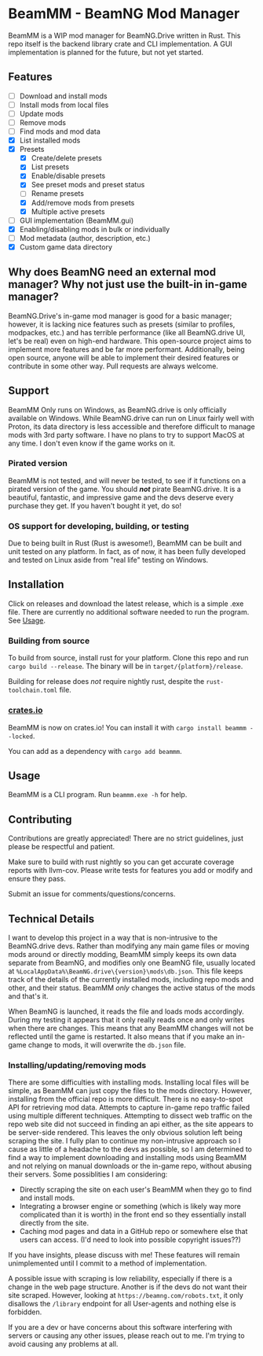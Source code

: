 # BeamMM - BeamNG Mod Manager

BeamMM is a WIP mod manager for BeamNG.Drive written in Rust. This repo itself is the backend library crate and CLI implementation. A GUI implementation is planned for the future, but not yet started.

## Features

- [ ] Download and install mods
- [ ] Install mods from local files
- [ ] Update mods
- [ ] Remove mods
- [ ] Find mods and mod data
- [x] List installed mods
- [x] Presets
  - [x] Create/delete presets
  - [x] List presets
  - [x] Enable/disable presets
  - [x] See preset mods and preset status
  - [ ] Rename presets
  - [x] Add/remove mods from presets
  - [x] Multiple active presets
- [ ] GUI implementation (BeamMM.gui)
- [x] Enabling/disabling mods in bulk or individually
- [ ] Mod metadata (author, description, etc.)
- [x] Custom game data directory

## Why does BeamNG need an external mod manager? Why not just use the built-in in-game manager?

BeamNG.Drive's in-game mod manager is good for a basic manager; however, it is lacking nice features such as presets (similar to profiles, modpackes, etc.) and has terrible performance (like all BeamNG.drive UI, let's be real) even on high-end hardware. This open-source project aims to implement more features and be far more performant. Additionally, being open source, anyone will be able to implement their desired features or contribute in some other way. Pull requests are always welcome.

## Support

BeamMM Only runs on Windows, as BeamNG.drive is only officially available on Windows. While BeamNG.drive can run on Linux fairly well with Proton, its data directory is less accessible and therefore difficult to manage mods with 3rd party software. I have no plans to try to support MacOS at any time. I don't even know if the game works on it.

### Pirated version

BeamMM is not tested, and will never be tested, to see if it functions on a pirated version of the game. You should ***not*** pirate BeamNG.drive. It is a beautiful, fantastic, and impressive game and the devs deserve every purchase they get. If you haven't bought it yet, do so!

### OS support for developing, building, or testing

Due to being built in Rust (Rust is awesome!), BeamMM can be built and unit tested on any platform. In fact, as of now, it has been fully developed and tested on Linux aside from "real life" testing on Windows.

## Installation

Click on releases and download the latest release, which is a simple .exe file. There are currently no additional software needed to run the program. See [Usage](#usage).

### Building from source

To build from source, install rust for your platform. Clone this repo and run `cargo build --release`. The binary will be in `target/{platform}/release`.

Building for release does *not* require nightly rust, despite the `rust-toolchain.toml` file.

### [crates.io](https://crates.io)

BeamMM is now on crates.io! You can install it with `cargo install beammm --locked`.

You can add as a dependency with `cargo add beammm`.

## Usage

BeamMM is a CLI program. Run `beammm.exe -h` for help.

## Contributing

Contributions are greatly appreciated! There are no strict guidelines, just please be respectful and patient.

Make sure to build with rust nightly so you can get accurate coverage reports with llvm-cov. Please write tests for features you add or modify and ensure they pass.

Submit an issue for comments/questions/concerns.

## Technical Details

I want to develop this project in a way that is non-intrusive to the BeamNG.drive devs. Rather than modifying any main game files or moving mods around or directly modding, BeamMM simply keeps its own data separate from BeamNG, and modifies only one BeamNG file, usually located at `%LocalAppData%\BeamNG.drive\{version}\mods\db.json`. This file keeps track of the details of the currently installed mods, including repo mods and other, and their status. BeamMM *only* changes the active status of the mods and that's it.

When BeamNG is launched, it reads the file and loads mods accordingly. During my testing it appears that it only really reads once and only writes when there are changes. This means that any BeamMM changes will not be reflected until the game is restarted. It also means that if you make an in-game change to mods, it will overwrite the `db.json` file.

### Installing/updating/removing mods

There are some difficulties with installing mods. Installing local files will be simple, as BeamMM can just copy the files to the mods directory. However, installing from the official repo is more difficult. There is no easy-to-spot API for retrieving mod data. Attempts to capture in-game repo traffic failed using multiple different techniques. Attempting to dissect web traffic on the repo web site did not succeed in finding an api either, as the site appears to be server-side rendered. This leaves the only obvious solution left being scraping the site. I fully plan to continue my non-intrusive approach so I cause as little of a headache to the devs as possible, so I am determined to find a way to implement downloading and installing mods using BeamMM and not relying on manual downloads or the in-game repo, without abusing their servers. Some possiblities I am considering:

* Directly scraping the site on each user's BeamMM when they go to find and install mods.
* Integrating a browser engine or something (which is likely way more complicated than it is worth) in the front end so they essentially install directly from the site.
* Caching mod pages and data in a GitHub repo or somewhere else that users can access. (I'd need to look into possible copyright issues??)

If you have insights, please discuss with me! These features will remain unimplemented until I commit to a method of implementation.

A possible issue with scraping is low reliability, especially if there is a change in the web page structure. Another is if the devs do not want their site scraped. However, looking at `https://beamng.com/robots.txt`, it only disallows the `/library` endpoint for all User-agents and nothing else is forbidden.

If you are a dev or have concerns about this software interfering with servers or causing any other issues, please reach out to me. I'm trying to avoid causing any problems at all.

